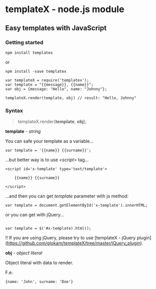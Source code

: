 # templateX - node.js module
## Easy templates with JavaScript

### Getting started

```
npm install templatex
```
or

```
npm install -save templatex
```

```
var templateX = require('templatex');
var template = "{{message}}, {{name}}";
var obj = {message: "Hello", name: "Johnny"};

templateX.render(template, obj) // result: "Hello, Johnny"
```

### Syntax
> templateX.render(**template**, **obj**);

**template** - _string_

You can safe your template as a variable...
```
var template = '{{name}} {{surname}}'; 

```

...but better way is to use _\<script\>_ tag...
```
<script id='x-template' type='text/template'>

    {{name}} {{surname}}

</script>
```
...and then you can get *template* parameter with js method:
```
var template = document.getElementById('x-template').innerHTML;
```

or you can get with jQuery...
```

var template = $('#x-template).html();
```
!! If you are using jQuery, please try to use [templateX - jQuery plugin] (https://github.com/glokam/templateX/tree/master/jQuery_plugin).

**obj** - _object literal_

Object literal with data to render.

F.e: 
```
{name: 'John', surname: 'Doe'}
```